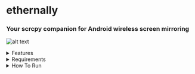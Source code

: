# ethernally

### Your scrcpy companion for Android wireless screen mirroring

![alt text](https://i.imgur.com/0DEj5A8.png)

<details>
  <summary>Features</summary>
 
* Mirrors your screen wirelessly with scrcpy
* New! Support for non-rooted devices
* New! Supports Android 12
* Automatically adds Wi-Fi adb connection capability at boot [root only]
* Connects through adb via Wi-Fi or USB cable
* Remembers last known working Wi-Fi IP for fast connection
* Works even when authorization was revoked due to expiration (Android 11)
* Drops you to a wireless shell on the device
* Works in Linux and in Windows via cygwin or WSL (Windows Subsystem for Linux)
* Tackles all scenarios that could get you into issues. It even finds a way when Wi-Fi is turned off!
* POSIX compatible
</details>


<details>
<summary>Requirements</summary> 

* scrpy must be installed or set to system PATH (clone from: https://github.com/Genymobile/scrcpy)
* To permanently set Android props to allow Wi-Fi adb connections at all times, it is required to have the device rooted (you can use magisk).
* You might need an USB cable for resolving potential connectivity issues in USB debugging mode. If the tool asks for it, just plug it between your device and your PC while having USB debugging enabled. (To unlock the hidden Developer tools/options menu, go to Android Settings > About > Press on 'build number' 7 times. Then go to android settings > developer tools/options and enable USB debugging)
* chmod +x ethernally.sh # make the script executable
* Situational:
dos2unix ethernally.sh #might be needed to convert line endings to unix format (eg. when using Github for Desktop)
* Note: perl is required (should be installed by default on most linux systems, but needs to be installed if using cygwin)
</details>

<details>
  <summary>How To Run</summary> 

```
* Simply run the script from its folder (`cd ethernally`) and follow the intuitive wizard guide
```
./ethernally.sh
```
* You could also add it to system path (linux) or to the environment variables (cygwin), and call it from anywhere (eg. `ethernally`)
* Alternatively, you could create a symlink in your preferred location (eg. on your Linux Desktop)
* You could even add a shortcut on Windows (cygwin) to launch screen mirroring upon execution. To do that, set shortcut's target similar to this:
```
C:\cygwin\bin\mintty.exe /usr/bin/bash --login "/cygdrive/c/GitHub/ethernally/ethernally.sh"
```
  </details>

<details>
  <summary>How To Update</summary>
  
* To update the script, simply pull latest changes from the git repository:
  
```
git pull
```
* Alternatively you could just copy/paste the code into your script or download it again (eg. with `wget`)
  </details>

### Feel free to contribute

